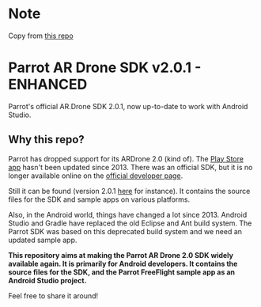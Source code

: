 # Note

Copy from [this repo](https://github.com/SUPENTA/ardrone-sdk-android)

# Parrot AR Drone SDK v2.0.1 - ENHANCED
Parrot's official AR.Drone SDK 2.0.1, now up-to-date to work with Android Studio.

## Why this repo?

Parrot has dropped support for its ARDrone 2.0 (kind of).
The [Play Store app](https://play.google.com/store/apps/details?id=com.parrot.freeflight&hl=en) hasn't been updated since 2013.
There was an official SDK, but it is no longer available online on the [official developer page](http://ardrone2.parrot.com/developer-zone/).

Still it can be found (version 2.0.1 [here](http://forum.developer.parrot.com/t/whats-the-state-of-the-sdk-support-for-ar-drone-2-0-ardrone-sdk-2-0-1-tar-gz/314) for instance).
It contains the source files for the SDK and sample apps on various platforms.

Also, in the Android world, things have changed a lot since 2013.
Android Studio and Gradle have replaced the old Eclipse and Ant build system.
The Parrot SDK was based on this deprecated build system and we need an updated sample app.

**This repository aims at making the Parrot AR Drone 2.0 SDK widely available again.
It is primarily for Android developers.
It contains the source files for the SDK, and the Parrot FreeFlight sample app as an Android Studio project.**


Feel free to share it around!
